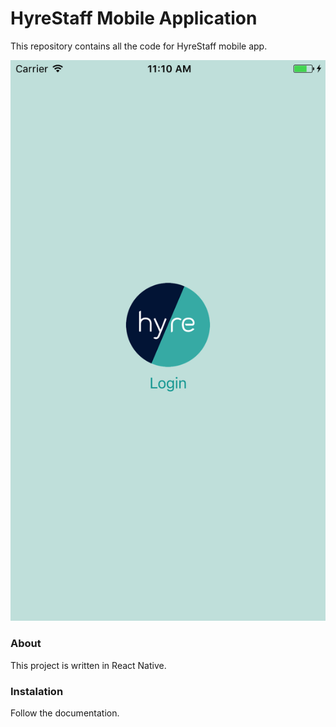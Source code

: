# HyreStaff Mobile Application

This repository contains all the code for HyreStaff mobile app.

![App Screenshot](/res/app-screenshot.png)

### About

This project is written in React Native.

### Instalation

Follow the documentation.
